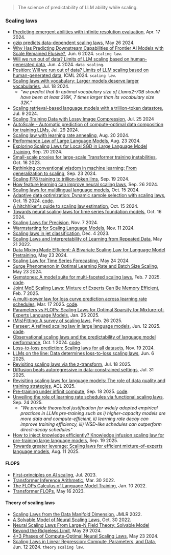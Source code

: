 
> The science of predictability of LLM ability while scaling.

### Scaling laws

- [Predicting emergent abilities with infinite resolution evaluation](https://arxiv.org/pdf/2310.03262), Apr. 17 2024.
- [gzip predicts data-dependent scaling laws](https://arxiv.org/pdf/2405.16684), May 26 2024.
- [Why Has Predicting Downstream Capabilities of Frontier AI Models with Scale Remained Elusive?](https://arxiv.org/pdf/2406.04391), Jun. 6 2024. `scaling law`.
- [Will we run out of data? Limits of LLM scaling based on human-generated data](https://arxiv.org/pdf/2211.04325), Jun. 4 2024. `data scaling`.
- [Position: Will we run out of data? Limits of LLM scaling based on human-generated data](https://openreview.net/pdf?id=ViZcgDQjyG), ICML 2024. `scaling law`.
- [Scaling laws with vocabulary: Larger models deserve larger vocabularies](https://arxiv.org/pdf/2407.13623), Jul. 18 2024.
  - _"we predict that th optimal vocabulary size of Llama2-70B should have been at least 216K, 7 times larger than its vocabulary size 32K."_
- [Scaling retrieval-based language models with a trillion-token datastore](https://arxiv.org/pdf/2407.12854), Jul. 9 2024.
- [Scaling Training Data with Lossy Image Compression](https://arxiv.org/pdf/2407.17954), Jul. 25 2024
- [AutoScale - Automatic prediction of compute-optimal data composition for training LLMs](https://arxiv.org/pdf/2407.20177), Jul. 29 2024.
- [Scaling law with learning rate annealing](https://arxiv.org/pdf/2408.11029), Aug. 20 2024.
- [Performance Law of Large Language Models](https://arxiv.org/pdf/2408.09895), Aug. 23 2024.
- [Exploring Scaling Laws for Local SGD in Large Language Model Training](https://arxiv.org/pdf/2409.13198), Sep. 20 2024.
- [Small-scale proxies for large-scale Transformer training instabilities](https://arxiv.org/pdf/2309.14322), Oct. 16 2023.
- [Rethinking conventional wisdom in machine learning: From generalization to scaling](https://arxiv.org/abs/2409.15156), Sep. 23 2024.
- [Scaling FP8 training to trillion-token llms](https://arxiv.org/pdf/2409.12517), Sep. 19 2024.
- [How feature learning can improve neural scaling laws](https://arxiv.org/pdf/2409.17858), Sep. 26 2024.
- [Scaling laws for multilingual language models](https://arxiv.org/pdf/2410.12883), Oct. 15 2024.
- [Adaptive data optimization: Dynamic sample selection with scaling laws](https://arxiv.org/pdf/2410.11820), Oct. 15 2024. [code](https://github.com/yidingjiang/ado).
- [A hitchhiker's guide to scaling law estimation](https://arxiv.org/pdf/2410.11840), Oct. 15 2024.
- [Towards neural scaling laws for time series foundation models](https://arxiv.org/pdf/2410.12360), Oct. 16 2024.
- [Scaling Laws for Precision](https://arxiv.org/pdf/2411.04330), Nov. 7 2024.
- [Warmstarting for Scaling Language Models](https://arxiv.org/pdf/2411.07340), Nov. 11 2024.
- [Scaling laws in jet classification](https://arxiv.org/pdf/2312.02264), Dec. 4 2023.
- [Scaling Laws and Interpretability of Learning from Repeated Data](https://arxiv.org/pdf/2205.10487), May 21 2022.
- [Data Mixing Made Efficient: A Bivariate Scaling Law for Language Model Pretraining](https://arxiv.org/pdf/2405.14908), May 23 2024.
- [Scaling Law for Time Series Forecasting](https://arxiv.org/pdf/2405.15124), May 24 2024.
- [Surge Phenomenon in Optimal Learning Rate and Batch Size Scaling](https://arxiv.org/pdf/2405.14578v1), May 23 2024.
- [Gemstones: A model suite for multi-faceted scaling laws](https://arxiv.org/pdf/2502.06857), Feb. 7 2025. [code](https://github.com/mcleish7/gemstone-scaling-laws).
- [Joint MoE Scaling Laws: Mixture of Experts Can Be Memory Efficient](https://arxiv.org/pdf/2502.05172), Feb. 7 2025.
- [A multi-power law for loss curve prediction across learning rate schedules](https://arxiv.org/pdf/2503.12811), Mar. 17 2025. [code](https://github.com/thu-yao-01-luo/MultiPowerLaw).
- [Parameters vs FLOPs: Scaling Laws for Optimal Sparsity for Mixture-of-Experts Language Models](https://arxiv.org/pdf/2501.12370), Jan. 25 2025.
- [(Mis)Fitting: A survey of scaling laws](https://arxiv.org/pdf/2502.18969), Feb. 26 2025.
- [Farseer: A refined scaling law in large language models](https://arxiv.org/pdf/2506.10972), Jun. 12 2025. [code](https://github.com/Farseer-Scaling-Law/Farseer).
- [Observational scaling laws and the predictability of language model performance](https://arxiv.org/pdf/2405.10938), Oct. 1 2024. [code](https://github.com/ryoungj/ObsScaling).
- [Loss-to-loss prediction: Scaling laws for all datasets](https://arxiv.org/pdf/2411.12925), Nov. 19 2024.
- [LLMs on the line: Data determines loss-to-loss scaling laws](https://arxiv.org/pdf/2502.12120), Jun. 6 2025.
- [Revisiting scaling laws via the z-transform](https://francisbach.com/z-transform/), Jul. 18 2025.
- [Diffusion beats autoregressive in data-constrained settings](https://arxiv.org/pdf/2507.15857), Jul. 31 2025.
- [Revisiting scaling laws for language models: The role of data quality and training strategies](https://aclanthology.org/2025.acl-long.1163.pdf), ACL 2025.
- [Pre-training under infinit compute](https://arxiv.org/pdf/2509.14786), Sep. 18 2025. [code](https://github.com/marin-community/marin/tree/suhas/data-efficiency).
- [Unveiling the role of learning rate schedules via functional scaling laws](https://arxiv.org/pdf/2509.19189), Sep. 24 2025.
  - _"We provide theoretical justification for widely adopted empirical practices in LLMs pre-training such as i) higher-capacity models are more data and compute-efficient, ii) learning rate decay can improve training efficiency, iii) WSD-like schedules can outperform direct-decay schedules"_
- [How to inject knowledge efficiently? Knowledge infusion scaling law for pre-training large language models](https://arxiv.org/pdf/2509.19371), Sep. 19 2025.
- [Towards greater leverage: Scaling laws for efficient mixture-of-experts language models](https://arxiv.org/pdf/2507.17702), Aug. 11 2025.

#### FLOPS

- [First-principles on AI scaling](https://dynomight.net/scaling/), Jul. 2023.
- [Transformer Inference Arithmetic](https://kipp.ly/transformer-inference-arithmetic/), Mar. 30 2022.
- [The FLOPs Calculus of Language Model Training](https://medium.com/@dzmitrybahdanau/the-flops-calculus-of-language-model-training-3b19c1f025e4), Jan. 10 2022.
- [Transformer FLOPs](https://www.adamcasson.com/posts/transformer-flops), May 16 2023.

#### Theory of scaling laws

- [Scaling Laws from the Data Manifold Dimension](https://jmlr.csail.mit.edu/papers/volume23/20-1111/20-1111.pdf), JMLR 2022.
- [A Solvable Model of Neural Scaling Laws](https://arxiv.org/pdf/2210.16859), Oct. 30 2022.
- [Neural Scaling Laws From Large-N Field Theory: Solvable Model Beyond the Ridgeless Limit](https://arxiv.org/pdf/2405.19398), May 29 2024.
- [4+3 Phases of Compute-Optimal Neural Scaling Laws](https://arxiv.org/pdf/2405.15074), May 23 2024.
- [Scaling Laws in Linear Regression: Compute, Parameters, and Data](https://arxiv.org/abs/2406.08466), Jun. 12 2024. `theory` `scaling law`.


